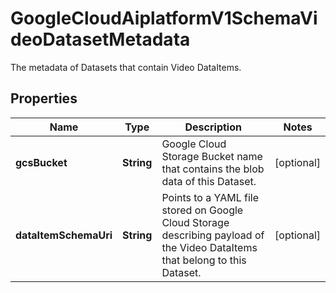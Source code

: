 

# GoogleCloudAiplatformV1SchemaVideoDatasetMetadata

The metadata of Datasets that contain Video DataItems.

## Properties

| Name | Type | Description | Notes |
|------------ | ------------- | ------------- | -------------|
|**gcsBucket** | **String** | Google Cloud Storage Bucket name that contains the blob data of this Dataset. |  [optional] |
|**dataItemSchemaUri** | **String** | Points to a YAML file stored on Google Cloud Storage describing payload of the Video DataItems that belong to this Dataset. |  [optional] |



